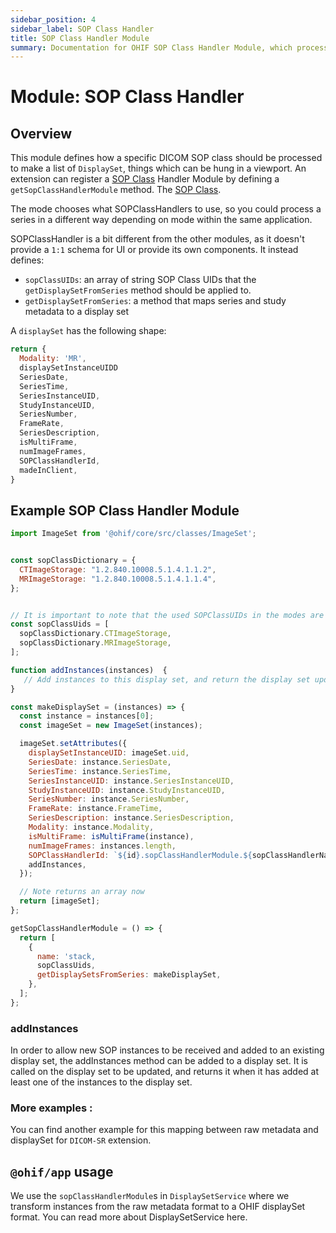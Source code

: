 ```yaml
---
sidebar_position: 4
sidebar_label: SOP Class Handler
title: SOP Class Handler Module
summary: Documentation for OHIF SOP Class Handler Module, which processes specific DICOM SOP classes into displayable sets, supporting various medical imaging formats and defining how different types of DICOM data are prepared for viewing.
---
```

# Module: SOP Class Handler

## Overview
This module defines how a specific DICOM SOP class should be processed to make a list of `DisplaySet`, things which can be hung in a viewport. An extension can register a [SOP Class][sop-class-link] Handler Module by defining a `getSopClassHandlerModule` method. The [SOP Class][sop-class-link].

The mode chooses what SOPClassHandlers to use, so you could process a series in a different way depending on mode within the same application.

SOPClassHandler is a bit different from the other modules, as it doesn't provide a `1:1`
schema for UI or provide its own components. It instead defines:

- `sopClassUIDs`: an array of string SOP Class UIDs that the
  `getDisplaySetFromSeries` method should be applied to.
- `getDisplaySetFromSeries`: a method that maps series and study metadata to a
  display set

A `displaySet` has the following shape:

```js
return {
  Modality: 'MR',
  displaySetInstanceUIDD
  SeriesDate,
  SeriesTime,
  SeriesInstanceUID,
  StudyInstanceUID,
  SeriesNumber,
  FrameRate,
  SeriesDescription,
  isMultiFrame,
  numImageFrames,
  SOPClassHandlerId,
  madeInClient,
}
```

## Example SOP Class Handler Module

```js
import ImageSet from '@ohif/core/src/classes/ImageSet';


const sopClassDictionary = {
  CTImageStorage: "1.2.840.10008.5.1.4.1.1.2",
  MRImageStorage: "1.2.840.10008.5.1.4.1.1.4",
};


// It is important to note that the used SOPClassUIDs in the modes are in the order that is specified in the array.
const sopClassUids = [
  sopClassDictionary.CTImageStorage,
  sopClassDictionary.MRImageStorage,
];

function addInstances(instances)  {
   // Add instances to this display set, and return the display set updated.
}

const makeDisplaySet = (instances) => {
  const instance = instances[0];
  const imageSet = new ImageSet(instances);

  imageSet.setAttributes({
    displaySetInstanceUID: imageSet.uid,
    SeriesDate: instance.SeriesDate,
    SeriesTime: instance.SeriesTime,
    SeriesInstanceUID: instance.SeriesInstanceUID,
    StudyInstanceUID: instance.StudyInstanceUID,
    SeriesNumber: instance.SeriesNumber,
    FrameRate: instance.FrameTime,
    SeriesDescription: instance.SeriesDescription,
    Modality: instance.Modality,
    isMultiFrame: isMultiFrame(instance),
    numImageFrames: instances.length,
    SOPClassHandlerId: `${id}.sopClassHandlerModule.${sopClassHandlerName}`,
    addInstances,
  });

  // Note returns an array now
  return [imageSet];
};

getSopClassHandlerModule = () => {
  return [
    {
      name: 'stack,
      sopClassUids,
      getDisplaySetsFromSeries: makeDisplaySet,
    },
  ];
};

```

### addInstances
In order to allow new SOP instances to be received and added to an existing display
set, the addInstances method can be added to a display set.  It is called
on the display set to be updated, and returns it when it has added at least one
of the instances to the display set.

### More examples :
You can find another example for this mapping between raw metadata and displaySet for
`DICOM-SR` extension.

## `@ohif/app` usage

We use the `sopClassHandlerModule`s in `DisplaySetService` where we
transform instances from the raw metadata format to a OHIF displaySet format.
You can read more about DisplaySetService here.

<!-- prettier-ignore-start -->
[sop-class-link]: http://dicom.nema.org/dicom/2013/output/chtml/part04/sect_B.5.html
[dicom-html-sop]: https://github.com/OHIF/Viewers/blob/master/extensions/dicom-html/src/OHIFDicomHtmlSopClassHandler.js#L4-L12
[dicom-pdf-sop]: https://github.com/OHIF/Viewers/blob/master/extensions/dicom-pdf/src/OHIFDicomPDFSopClassHandler.js#L4-L6
[dicom-micro-sop]: https://github.com/OHIF/Viewers/blob/master/extensions/dicom-microscopy/src/DicomMicroscopySopClassHandler.js#L5-L7
[dicom-seg-sop]: https://github.com/OHIF/Viewers/blob/master/extensions/dicom-segmentation/src/OHIFDicomSegSopClassHandler.js#L5-L7
<!-- prettier-ignore-end -->
